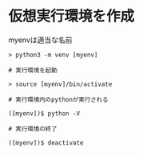 # 仮想実行環境を作成

myenvは適当な名前

```
> python3 -m venv [myenv]

# 実行環境を起動

> source [myenv]/bin/activate

# 実行環境内のpythonが実行される

([myenv])$ python -V

# 実行環境の終了

([myenv])$ deactivate
```
